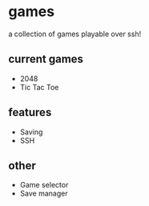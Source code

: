 # games
a collection of games playable over ssh!

## current games
- 2048
- Tic Tac Toe

## features
- Saving
- SSH

## other
-  Game selector
-  Save manager
